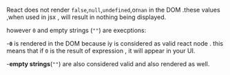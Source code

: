 React does not render `false`,`null`,`undefined`,or`nan` in the DOM .these values ,when used in jsx , will result in nothing being displayed.

however `0` and empty strings (`""`) are execptions:

-**`0`** is rendered in the DOM because iy is considered as valid react node . this means that if `0` is the result of expression , it will appear in your UI.

-**empty strings**(`""`) are also considered valid and also rendered as well.
